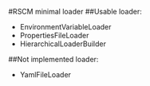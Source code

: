 #RSCM minimal loader
##Usable loader:
* EnvironmentVariableLoader
* PropertiesFileLoader
* HierarchicalLoaderBuilder

##Not implemented loader:
* YamlFileLoader
